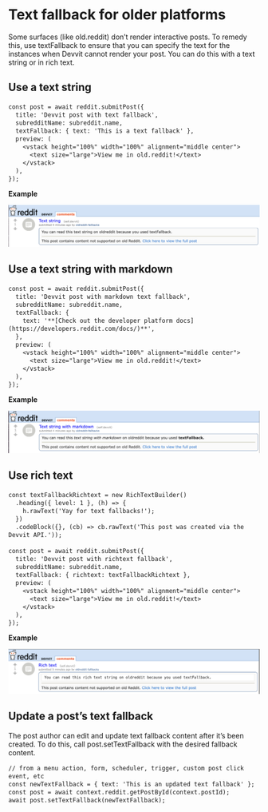 # Text fallback for older platforms

Some surfaces (like old.reddit) don’t render interactive posts. To remedy this, use textFallback to ensure that you can specify the text for the instances when Devvit cannot render your post. You can do this with a text string or in rich text.

## Use a text string

```tsx
const post = await reddit.submitPost({
  title: 'Devvit post with text fallback',
  subredditName: subreddit.name,
  textFallback: { text: 'This is a text fallback' },
  preview: (
    <vstack height="100%" width="100%" alignment="middle center">
      <text size="large">View me in old.reddit!</text>
    </vstack>
  ),
});
```

**Example**

![text string fallback](./assets/fallback_text_string.png)

## Use a text string with markdown

```tsx
const post = await reddit.submitPost({
  title: 'Devvit post with markdown text fallback',
  subredditName: subreddit.name,
  textFallback: {
    text: '**[Check out the developer platform docs](https://developers.reddit.com/docs/)**',
  },
  preview: (
    <vstack height="100%" width="100%" alignment="middle center">
      <text size="large">View me in old.reddit!</text>
    </vstack>
  ),
});
```

**Example**

![text string fallback](./assets/fallback_markdown.png)

## Use rich text

```tsx
const textFallbackRichtext = new RichTextBuilder()
  .heading({ level: 1 }, (h) => {
    h.rawText('Yay for text fallbacks!');
  })
  .codeBlock({}, (cb) => cb.rawText('This post was created via the Devvit API.'));

const post = await reddit.submitPost({
  title: 'Devvit post with richtext fallback',
  subredditName: subreddit.name,
  textFallback: { richtext: textFallbackRichtext },
  preview: (
    <vstack height="100%" width="100%" alignment="middle center">
      <text size="large">View me in old.reddit!</text>
    </vstack>
  ),
});
```

**Example**

![text string fallback](./assets/fallback_richtext.png)

## Update a post’s text fallback

The post author can edit and update text fallback content after it’s been created. To do this, call post.setTextFallback with the desired fallback content.

```tsx
// from a menu action, form, scheduler, trigger, custom post click event, etc
const newTextFallback = { text: 'This is an updated text fallback' };
const post = await context.reddit.getPostById(context.postId);
await post.setTextFallback(newTextFallback);
```
